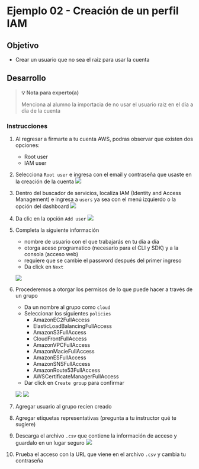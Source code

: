 # Ejemplo 02 - Creación de un perfil IAM

## Objetivo

* Crear un usuario que no sea el raiz para usar la cuenta

## Desarrollo

>**💡 Nota para experto(a)**
>
>Menciona al alumno la importacia de no usar el usuario raiz en el día a día de la cuenta

### Instrucciones

1. Al regresar a firmarte a tu cuenta AWS, podras observar que existen dos opciones: 
    * Root user
    * IAM user

2. Selecciona `Root user` e ingresa con el email y contraseña que usaste en la creación de la cuenta
<img src="img/1.png"></img>

3. Dentro del buscador de servicios, localiza IAM (Identity and Access Management) e ingresa a `users` ya sea con el menú izquierdo o la opción del dashboard
<img src="img/2.png"></img>

4. Da clic en la opción `Add user`
<img src="img/3.png"></img>

5. Completa la siguiente información
    * nombre de usuario con el que trabajarás en tu día a día
    * otorga aceso programatico (necesario para el CLI y SDK) y a la consola (acceso web)
    * requiere que se cambie el password después del primer ingreso
    * Da click en `Next`
    
    <img src="img/4.png"></img>

6. Procederemos a otorgar los permisos de lo que puede hacer a través de un grupo
    * Da un nombre al grupo como `cloud`
    * Seleccionar los siguientes `policies`
        * AmazonEC2FullAccess
        * ElasticLoadBalancingFullAccess
        * AmazonS3FullAccess
        * CloudFrontFullAccess
        * AmazonVPCFullAccess
        * AmazonMacieFullAccess
        * AmazonESFullAccess
        * AmazonSNSFullAccess
        * AmazonRoute53FullAccess
        * AWSCertificateManagerFullAccess
    * Dar click en `Create group` para confirmar

    <img src="img/5.png"></img>
    <img src="img/6.png"></img>

7. Agregar usuario al grupo recien creado

8. Agregar etiquetas representativas (pregunta a tu instructor qué te sugiere)

9. Descarga el archivo `.csv` que contiene la información de acceso y guardalo en un lugar seguro
<img src="img/8.png"></img>

10. Prueba el acceso con la URL que viene en el archivo `.csv` y cambia tu contraseña